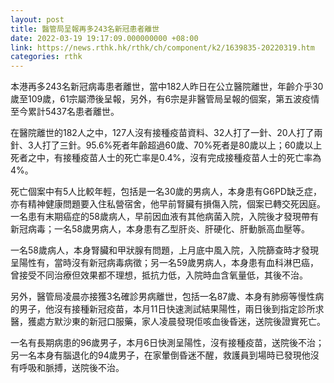 ```yaml
---
layout: post
title: 醫管局呈報再多243名新冠患者離世
date: 2022-03-19 19:17:09.000000000 +08:00
link: https://news.rthk.hk/rthk/ch/component/k2/1639835-20220319.htm
categories: rthk
---
```


本港再多243名新冠病毒患者離世，當中182人昨日在公立醫院離世，年齡介乎30歲至109歲，61宗屬滯後呈報，另外，有6宗是非醫管局呈報的個案，第五波疫情至今累計5437名患者離世。

在醫院離世的182人之中，127人沒有接種疫苗資料、32人打了一針、20人打了兩針、3人打了三針。95.6%死者年齡超過60歲、70%死者是80歲以上；60歲以上死者之中，有接種疫苗人士的死亡率是0.4%，沒有完成接種疫苗人士的死亡率為4%。

死亡個案中有5人比較年輕，包括是一名30歲的男病人，本身患有G6PD缺乏症，亦有精神健康問題要入住私營宿舍，他早前腎臟有損傷入院，個案已轉交死因庭。一名患有末期癌症的58歲病人，早前因血液有其他病菌入院，入院後才發現帶有新冠病毒；一名58歲男病人，本身患有乙型肝炎、肝硬化、肝動脈高血壓等。

一名58歲病人，本身腎臟和甲狀腺有問題，上月底中風入院，入院篩查時才發現呈陽性有，當時沒有新冠病毒病徵；另一名59歲男病人，本身患有血科淋巴癌，曾接受不同治療但效果都不理想，抵抗力低，入院時血含氧量低，其後不治。

另外，醫管局凌晨亦接獲3名確診男病離世，包括一名87歲、本身有肺癆等慢性病的男子，他沒有接種新冠疫苗，本月11日快速測試結果陽性，兩日後到指定診所求醫，獲處方默沙東的新冠口服藥，家人凌晨發現佢咳血後昏迷，送院後證實死亡。

一名有長期病患的96歲男子，本月6日快測呈陽性，沒有接種疫苗，送院後不治；另一名本身有腦退化的94歲男子，在家暈倒昏迷不醒，救護員到場時已發現他沒有呼吸和脈搏，送院後不治。
